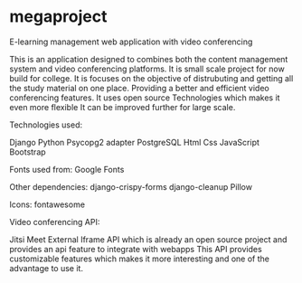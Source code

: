 # megaproject

E-learning management web application with video conferencing

This is an application designed to combines both the content management system and video conferencing platforms.
It is small scale project for now build for college.
It is focuses on the objective of distrubuting and getting all the study material on one place.
Providing a better and efficient video conferencing features.
It uses open source Technologies which makes it even more flexible
It can be improved further for large scale.

Technologies used:  

Django
Python
Psycopg2 adapter
PostgreSQL
Html
Css
JavaScript
Bootstrap

Fonts used from: 
Google Fonts

Other dependencies:
django-crispy-forms
django-cleanup
Pillow

Icons: 
fontawesome

Video conferencing API:

Jitsi Meet External Iframe API which is already an open source project and provides an api feature to integrate with webapps
This API provides customizable features which makes it more interesting and one of the advantage to use it.
